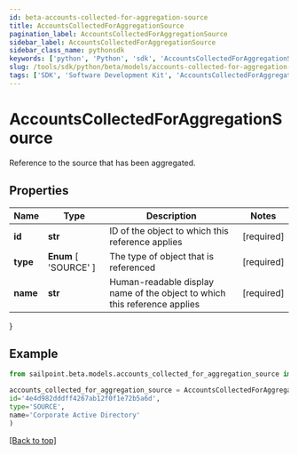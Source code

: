 ```yaml
---
id: beta-accounts-collected-for-aggregation-source
title: AccountsCollectedForAggregationSource
pagination_label: AccountsCollectedForAggregationSource
sidebar_label: AccountsCollectedForAggregationSource
sidebar_class_name: pythonsdk
keywords: ['python', 'Python', 'sdk', 'AccountsCollectedForAggregationSource', 'BetaAccountsCollectedForAggregationSource'] 
slug: /tools/sdk/python/beta/models/accounts-collected-for-aggregation-source
tags: ['SDK', 'Software Development Kit', 'AccountsCollectedForAggregationSource', 'BetaAccountsCollectedForAggregationSource']
---
```


# AccountsCollectedForAggregationSource

Reference to the source that has been aggregated.

## Properties

Name | Type | Description | Notes
------------ | ------------- | ------------- | -------------
**id** | **str** | ID of the object to which this reference applies | [required]
**type** |  **Enum** [  'SOURCE' ] | The type of object that is referenced | [required]
**name** | **str** | Human-readable display name of the object to which this reference applies | [required]
}

## Example

```python
from sailpoint.beta.models.accounts_collected_for_aggregation_source import AccountsCollectedForAggregationSource

accounts_collected_for_aggregation_source = AccountsCollectedForAggregationSource(
id='4e4d982dddff4267ab12f0f1e72b5a6d',
type='SOURCE',
name='Corporate Active Directory'
)

```
[[Back to top]](#) 

